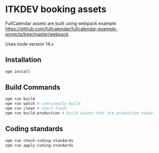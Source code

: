  # ITKDEV booking assets
FullCalendar assets are built using webpack example
https://github.com/fullcalendar/fullcalendar-example-projects/tree/master/webpack

Uses node version 14.x

## Installation
```bash
npm install
```

## Build Commands
```bash
npm run build
npm run watch # continously build
npm run clean # start fresh
npm run build-production # build assets that are production ready.
```

## Coding standards
```bash
npm run check-coding-standards
npm run apply-coding-standards
```
